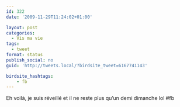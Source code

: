 ```yaml
---
id: 322
date: '2009-11-29T11:24:02+01:00'

layout: post
categories:
  - Vis ma vie
tags:
  - tweet
format: status
publish_social: no
guid: 'http://tweets.local/?birdsite_tweet=6167741143'

birdsite_hashtags:
    - fb
---
```


Eh voilà, je suis réveillé et il ne reste plus qu’un demi dimanche lol #fb
